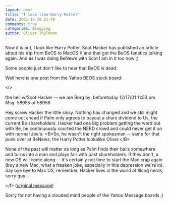 ```yaml
---
layout: post
title: "I look like Harry Potter"
date: 2001-12-18 21:40
comments: true
categories: Blogging
author: Oliver Thylmann
---
```



Now it is out, I look like Harry Potter. Scot Hacker has published an article about his trip from BeOS to MacOS X and that got the BeOS fanatics talking again. And as I was doing BeNews with Scot I am in it too now ;)

Some people just don't like to hear that BeOS is dead.

Well here is one post from the Yahoo BEOS stock board:

&lt;I&gt;

the hell w/Scot Hacker -- we are Borg
by: beforetoday  12/17/01 11:53 pm
Msg: 58955 of 58958 
 
 Hey screw Hacker the little sissy. Nothing has changed and we still might come out ahead if Palm only agrees to payout a share dividend to Us, the current Be shareholders. Hacker had one big problem getting the word out with Be, he continuously courted the NERD crowd and could never get it on with normal Joe's. &lt;B&gt;So, he wasn't the right spokesman -- same for that punk over at BeNews, the Harry Potter lookalike Oliver.&lt;/B&gt;

None of the past will matter as long as Palm finds their balls somewhere and turns into a man and plays fair with past shareholders. If they don't, a new OS will come along -- it's certainly not time to start the Mac crap again (buy a new Mac, what a freaken joke, especially in this depression we're in). Say bye bye to Mac OS, remember, Hacker lives in the world of lllong nerds, sorry guy... 

&lt;/I&gt;
([original message](http://messages.yahoo.com/bbs?.mm=FN&amp;action=m&amp;board=21750626&amp;tid=beos&amp;sid=21750626&amp;mid=58955))

Sorry for not having a clouded mind people of the Yahoo Message boards ;)


